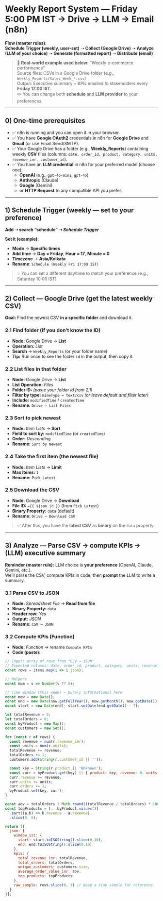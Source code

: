 # Weekly Report System — Friday 5:00 PM IST → Drive → LLM → Email (n8n)

**Flow (master rules):**  
**Schedule Trigger (weekly, user-set)** ➝ **Collect (Google Drive)** ➝ **Analyze (LLM of your choice)** ➝ **Generate (formatted report)** ➝ **Distribute (email)**

> 🧭 **Real-world example used below:** “Weekly e-commerce performance”  
> Source files: CSVs in a Google Drive folder (e.g., `Weekly_Reports/Sales_Week_*.csv`)  
> Output: Executive summary + KPIs emailed to stakeholders every **Friday 17:00 IST**.  
> ✏️ You can change both **schedule** and **LLM provider** to your preferences.

---

## 0) One-time prerequisites
- ✅ n8n is running and you can open it in your browser.
- ✅ You have **Google OAuth2** credentials in n8n for **Google Drive** and **Gmail** (or use Email Send/SMTP).
- ✅ Your Google Drive has a folder (e.g., **Weekly_Reports**) containing weekly **CSV** files (columns: `date, order_id, product, category, units, revenue_inr, customer_id`).
- ✅ You have an **LLM credential** in n8n for your preferred model (choose one):
  - **OpenAI** (e.g., `gpt-4o-mini`, `gpt-4o`)  
  - **Anthropic** (Claude)  
  - **Google** (Gemini)  
  - or **HTTP Request** to any compatible API you prefer.

---

## 1) Schedule Trigger (weekly — set to your preference)
**Add ➝ search “schedule” ➝ _Schedule Trigger_**

**Set it (example):**
- **Mode** → **Specific times**
- **Add time** → **Day = Friday**, **Hour = 17**, **Minute = 0**
- **Timezone** → **Asia/Kolkata**
- **Rename**: `Schedule (Weekly Fri 17:00 IST)`

> 💡 You can set a different day/time to match your preference (e.g., Saturday 10:00 IST).

---

## 2) Collect — Google Drive (get the latest weekly CSV)
**Goal:** Find the newest CSV **in a specific folder** and download it.

### 2.1 Find folder (if you don’t know the ID)
- **Node:** Google Drive → **List**  
- **Operation:** *List*  
- **Search** → `Weekly_Reports` (or your folder name)  
- **Tip:** Run once to see the folder `id` in the output, then copy it.

### 2.2 List files in that folder
- **Node:** Google Drive → **List**  
- **List Operation:** *Files*  
- **Folder ID:** *(paste your folder id from 2.1)*  
- **Filter by type:** `mimeType = text/csv` *(or leave default and filter later)*  
- **Include:** `modifiedTime` / `createdTime`  
- **Rename:** `Drive – List Files`

### 2.3 Sort to pick newest
- **Node:** *Item Lists* → **Sort**  
- **Field to sort by:** `modifiedTime` (or `createdTime`)  
- **Order:** *Descending*  
- **Rename:** `Sort by Newest`

### 2.4 Take the first item (the newest file)
- **Node:** *Item Lists* → **Limit**  
- **Max items:** `1`  
- **Rename:** `Pick Latest`

### 2.5 Download the CSV
- **Node:** Google Drive → **Download**  
- **File ID:** `={{ $json.id }}` (from `Pick Latest`)  
- **Binary Property:** `data` (default)  
- **Rename:** `Drive – Download CSV`

> ✅ After this, you have the **latest CSV** as **binary** on the `data` property.

---

## 3) Analyze — Parse CSV → compute KPIs → (LLM) executive summary
**Reminder (master rule):** LLM choice is **your preference** (OpenAI, Claude, Gemini, etc.).  
We’ll parse the CSV, compute KPIs in code, then **prompt** the LLM to write a summary.

### 3.1 Parse CSV to JSON
- **Node:** *Spreadsheet File* → **Read from file**  
- **Binary Property:** `data`  
- **Header row:** *Yes*  
- **Output:** *JSON*  
- **Rename:** `CSV → JSON`

### 3.2 Compute KPIs (Function)
- **Node:** *Function* → rename `Compute KPIs`
- **Code (paste):**
```js
// Input: array of rows from "CSV → JSON"
// Expected columns: date, order_id, product, category, units, revenue_inr, customer_id
const rows = items.map(i => i.json);

// Helpers
const num = v => Number(v ?? 0);

// Time window (this week) — purely informational here
const now = new Date();
const end = new Date(now.getFullYear(), now.getMonth(), now.getDate()); // today 00:00
const start = new Date(end); start.setDate(end.getDate() - 7);

let totalRevenue = 0;
let totalOrders = 0;
const byProduct = new Map();
const customers = new Set();

for (const r of rows) {
  const revenue = num(r.revenue_inr);
  const units = num(r.units);
  totalRevenue += revenue;
  totalOrders += 1;
  customers.add(String(r.customer_id || ''));

  const key = String(r.product || 'Unknown');
  const curr = byProduct.get(key) || { product: key, revenue: 0, units: 0, orders: 0 };
  curr.revenue += revenue;
  curr.units += units;
  curr.orders += 1;
  byProduct.set(key, curr);
}

const aov = totalOrders ? Math.round((totalRevenue / totalOrders) * 100) / 100 : 0;
const topProducts = [...byProduct.values()]
  .sort((a,b) => b.revenue - a.revenue)
  .slice(0, 5);

return [{
  json: {
    window_ist: {
      start: start.toISOString().slice(0,10),
      end: end.toISOString().slice(0,10)
    },
    kpis: {
      total_revenue_inr: totalRevenue,
      total_orders: totalOrders,
      unique_customers: customers.size,
      average_order_value_inr: aov,
      top_products: topProducts
    },
    raw_sample: rows.slice(0, 3) // keep a tiny sample for reference
  }
}];
